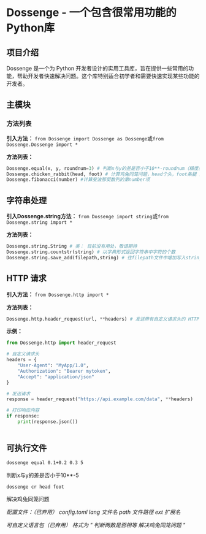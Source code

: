 # Dossenge - 一个包含很常用功能的Python库


## 项目介绍
Dossenge 是一个为 Python 开发者设计的实用工具库，旨在提供一些常用的功能，帮助开发者快速解决问题。这个库特别适合初学者和需要快速实现某些功能的开发者。

## 主模块

### 方法列表

**引入方法：**
`from Dossenge import Dossenge as Dossenge`或`from Dossenge.Dossenge import *`

**方法列表：**
```python
Dossenge.equal(x, y, roundnum=3) # 判断x与y的差是否小于10**-roundnum（精度影响，可自行设置精度）
Dossenge.chicken_rabbit(head, foot) # 计算鸡兔同笼问题，head个头，foot条腿 返回[(chicken,rabbit)]
Dossenge.fibonacci(number) #计算斐波那契数列的第number项
```

## 字符串处理

**引入Dossenge.string方法：**
`from Dossenge import string`或`from Dossenge.string import *`

**方法列表：**
```python
Dossenge.string.String # 类： 目前没有用处，敬请期待
Dossenge.string.countstr(string) # 以字典形式返回字符串中字符的个数
Dossenge.string.save_add(filepath,string) # 往filepath文件中增加写入string然后返回新的内容
```

## HTTP 请求

**引入方法：** `from Dossenge.http import *`

**方法列表：**
```python
Dossenge.http.header_request(url, **headers) # 发送带有自定义请求头的 HTTP 请求
```

**示例：**

```python
from Dossenge.http import header_request

# 自定义请求头
headers = {
    "User-Agent": "MyApp/1.0",
    "Authorization": "Bearer mytoken",
    "Accept": "application/json"
}

# 发送请求
response = header_request("https://api.example.com/data", **headers)

# 打印响应内容
if response:
    print(response.json())
	
```
## 可执行文件
```bash
dossenge equal 0.1+0.2 0.3 5
```
判断x与y的差是否小于10\*\*-5

```bash
dossenge cr head foot
```
解决鸡兔同笼问题

*配置文件：（已弃用）*
*config.toml*
*lang 文件名*
*path 文件路径*
*ext 扩展名*

*可自定义语言包（已弃用）*
*格式为*
*"*
*判断两数是否相等*
*解决鸡兔同笼问题*
*"*
